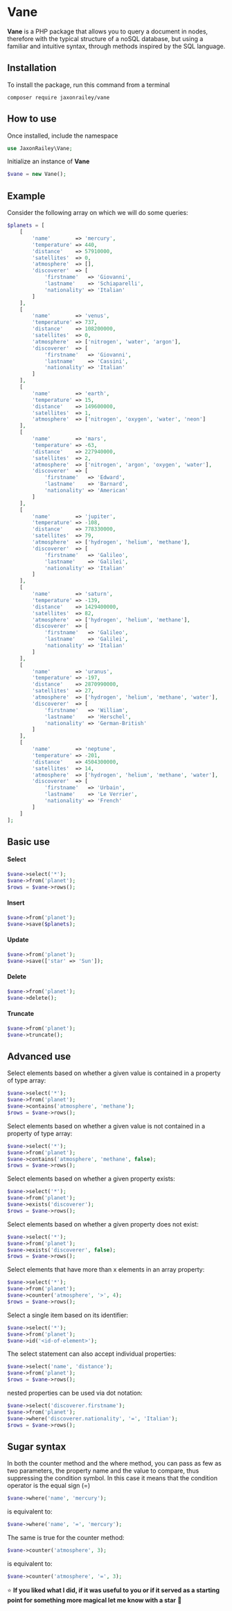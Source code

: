 # Vane

**Vane** is a PHP package that allows you to query a document in nodes, therefore with the typical structure of a noSQL database, but using a familiar and intuitive syntax, through methods inspired by the SQL language.


## Installation


To install the package, run this command from a terminal

```
composer require jaxonrailey/vane
```

## How to use


Once installed, include the namespace

```php
use JaxonRailey\Vane;
```

Initialize an instance of **Vane**

```php
$vane = new Vane();
```

## Example


Consider the following array on which we will do some queries:

```php
$planets = [
    [
        'name'        => 'mercury',
        'temperature' => 440,
        'distance'    => 57910000,
        'satellites'  => 0,
        'atmosphere'  => [],
        'discoverer'  => [
            'firstname'   => 'Giovanni',
            'lastname'    => 'Schiaparelli',
            'nationality' => 'Italian'
        ]
    ],
    [
        'name'        => 'venus',
        'temperature' => 737,
        'distance'    => 108200000,
        'satellites'  => 0,
        'atmosphere'  => ['nitrogen', 'water', 'argon'],
        'discoverer'  => [
            'firstname'   => 'Giovanni',
            'lastname'    => 'Cassini',
            'nationality' => 'Italian'
        ]
    ],
    [
        'name'        => 'earth',
        'temperature' => 15,
        'distance'    => 149600000,
        'satellites'  => 1,
        'atmosphere'  => ['nitrogen', 'oxygen', 'water', 'neon']
    ],
    [
        'name'        => 'mars',
        'temperature' => -63,
        'distance'    => 227940000,
        'satellites'  => 2,
        'atmosphere'  => ['nitrogen', 'argon', 'oxygen', 'water'],
        'discoverer'  => [
            'firstname'   => 'Edward',
            'lastname'    => 'Barnard',
            'nationality' => 'American'
        ]
    ],
    [
        'name'        => 'jupiter',
        'temperature' => -108,
        'distance'    => 778330000,
        'satellites'  => 79,
        'atmosphere'  => ['hydrogen', 'helium', 'methane'],
        'discoverer'  => [
            'firstname'   => 'Galileo',
            'lastname'    => 'Galilei',
            'nationality' => 'Italian'
        ]
    ],
    [
        'name'        => 'saturn',
        'temperature' => -139,
        'distance'    => 1429400000,
        'satellites'  => 82,
        'atmosphere'  => ['hydrogen', 'helium', 'methane'],
        'discoverer'  => [
            'firstname'   => 'Galileo',
            'lastname'    => 'Galilei',
            'nationality' => 'Italian'
        ]
    ],
    [
        'name'        => 'uranus',
        'temperature' => -197,
        'distance'    => 2870990000,
        'satellites'  => 27,
        'atmosphere'  => ['hydrogen', 'helium', 'methane', 'water'],
        'discoverer'  => [
            'firstname'   => 'William',
            'lastname'    => 'Herschel',
            'nationality' => 'German-British'
        ]
    ],
    [
        'name'        => 'neptune',
        'temperature' => -201,
        'distance'    => 4504300000,
        'satellites'  => 14,
        'atmosphere'  => ['hydrogen', 'helium', 'methane', 'water'],
        'discoverer'  => [
            'firstname'   => 'Urbain',
            'lastname'    => 'Le Verrier',
            'nationality' => 'French'
        ]
    ]
];
```

## Basic use

#### Select

```php
$vane->select('*');
$vane->from('planet');
$rows = $vane->rows();
```

#### Insert

```php
$vane->from('planet');
$vane->save($planets);
```

#### Update

```php
$vane->from('planet');
$vane->save(['star' => 'Sun']);
```

#### Delete

```php
$vane->from('planet');
$vane->delete();
```

#### Truncate

```php
$vane->from('planet');
$vane->truncate();
```

## Advanced use

Select elements based on whether a given value is contained in a property of type array:

```php
$vane->select('*');
$vane->from('planet');
$vane->contains('atmosphere', 'methane');
$rows = $vane->rows();
```

Select elements based on whether a given value is not contained in a property of type array:

```php
$vane->select('*');
$vane->from('planet');
$vane->contains('atmosphere', 'methane', false);
$rows = $vane->rows();
```

Select elements based on whether a given property exists:

```php
$vane->select('*');
$vane->from('planet');
$vane->exists('discoverer');
$rows = $vane->rows();
```

Select elements based on whether a given property does not exist:

```php
$vane->select('*');
$vane->from('planet');
$vane->exists('discoverer', false);
$rows = $vane->rows();
```

Select elements that have more than x elements in an array property:

```php
$vane->select('*');
$vane->from('planet');
$vane->counter('atmosphere', '>', 4);
$rows = $vane->rows();
```

Select a single item based on its identifier:

```php
$vane->select('*');
$vane->from('planet');
$vane->id('<id-of-element>');
```

The select statement can also accept individual properties:

```php
$vane->select('name', 'distance');
$vane->from('planet');
$rows = $vane->rows();
```

nested properties can be used via dot notation:

```php
$vane->select('discoverer.firstname');
$vane->from('planet');
$vane->where('discoverer.nationality', '=', 'Italian');
$rows = $vane->rows();
```

## Sugar syntax

In both the counter method and the where method, you can pass as few as two parameters, the property name and the value to compare, thus suppressing the condition symbol. In this case it means that the condition operator is the equal sign (=)

```php
$vane->where('name', 'mercury');
```

is equivalent to:

```php
$vane->where('name', '=', 'mercury');
```

The same is true for the counter method:

```php
$vane->counter('atmosphere', 3);
```

is equivalent to:

```php
$vane->counter('atmosphere', '=', 3);
```

:star: **If you liked what I did, if it was useful to you or if it served as a starting point for something more magical let me know with a star** :green_heart:
